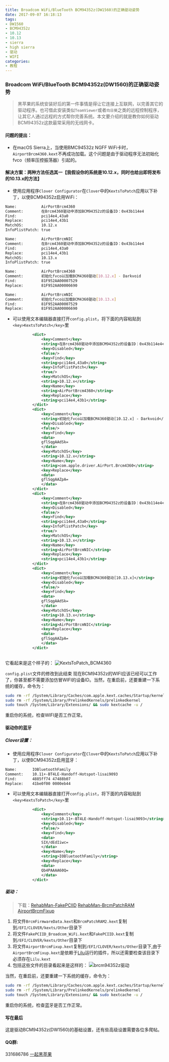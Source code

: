 ```yaml
---
title: Broadcom WiFi/BlueTooth BCM94352z(DW1560)的正确驱动姿势
date: 2017-09-07 16:18:13
tags:
- DW1560
- BCM94352z
- 10.12
- 10.13
- sierra
- high sierra
- 驱动
- WIFI
categories:
- 教程
---
```

### Broadcom WiFi/BlueTooth BCM94352z(DW1560)的正确驱动姿势
> 黑苹果的系统安装好后的第一件事情是得让它连接上互联网，以完善其它的驱动程序。也可借此安装类似`TeamViewer`或者`向日葵`之类的远程控制程序，让其它人通过远程的方式帮你完善系统。本文要介绍的就是教你如何驱动BCM94352z这款最常采用的无线网卡。

#### 问题的提出：
* 在macOS Sierra上，当使用BMC94532z NGFF WiFi卡时，`AirportBrcm4360.kext`不再成功加载。这个问题是由于驱动程序无法初始化fvco（频率压控振荡器）引起的。 

#### 解决方案：两种方法任选其一【我假设你的系统是10.12.x，同时也给出即将发布的10.13.x的方法】
* 使用应用程序`Clover Configurator`在`Clover`中的`KextsToPatch`应用以下补丁，以使BCM94352z启用WiFi：

```sh
Name:           AirPortBrcm4360
Comment:        在Brcm4360驱动中添加BCM94352z的设备ID：0x43b114e4
Find:           pci14e4,43a0
Replace:        pci14e4,43b1
MatchOS:        10.12.x
InfoPlistPatch: true

Name:           AirPortBrcmNIC
Comment:        在Brcm4360驱动中添加BCM94352z的设备ID：0x43b114e4
Find:           pci14e4,43a0
Replace:        pci14e4,43b1
MatchOS:        10.13.x
InfoPlistPatch: true

Name:           AirPortBrcm4360
Comment:        初始化fvco以加载BCM4360驱动[10.12.x] - Darkvoid
Find:           81F952AA00007529 
Replace:        81F952AA00006690

Name:           AirPortBrcmNIC
Comment:        初始化fvco以加载BCM4360驱动[10.13.x]
Find:           81F952AA00007529 
Replace:        81F952AA00006690


```

* 可以使用文本编辑器直接打开`config.plist`，将下面的内容粘贴到`<key>KextsToPatch</key>`里

```xml
			<dict>
				<key>Comment</key>
				<string>在Brcm4360驱动中添加BCM94352z的设备ID：0x43b114e4</string>
				<key>Disabled</key>
				<false/>
				<key>Find</key>
				<string>pci14e4,43a0</string>
				<key>InfoPlistPatch</key>
				<true/>
				<key>MatchOS</key>
				<string>10.12.x</string>
				<key>Name</key>
				<string>AirPortBrcm4360</string>
				<key>Replace</key>
				<string>pci14e4,43b1</string>
			</dict>
			<dict>
				<key>Comment</key>
				<string>初始化fvco以加载BCM4360驱动[10.12.x] - Darkvoid</string>
				<key>Disabled</key>
				<false/>
				<key>Find</key>
				<data>
				gflSqgAAdSk=
				</data>
				<key>MatchOS</key>
				<string>10.12.x</string>
				<key>Name</key>
				<string>com.apple.driver.AirPort.Brcm4360</string>
				<key>Replace</key>
				<data>
				gflSqgAAZpA=
				</data>
			</dict>
			<dict>
				<key>Comment</key>
				<string>在Brcm4360驱动中添加BCM94352z的设备ID：0x43b114e4</string>
				<key>Disabled</key>
				<false/>
				<key>Find</key>
				<string>pci14e4,43a0</string>
				<key>InfoPlistPatch</key>
				<true/>
				<key>MatchOS</key>
				<string>10.13.x</string>
				<key>Name</key>
				<string>AirPortBrcmNIC</string>
				<key>Replace</key>
				<string>pci14e4,43b1</string>
			</dict>
			<dict>
				<key>Comment</key>
				<string>初始化fvco以加载BCM4360驱动[10.13.x]</string>
				<key>Disabled</key>
				<false/>
				<key>Find</key>
				<data>
				gflSqgAAdSk=
				</data>
				<key>MatchOS</key>
				<string>10.13.x</string>
				<key>Name</key>
				<string>AirPortBrcmNIC</string>
				<key>Replace</key>
				<data>
				gflSqgAAZpA=
				</data>
			</dict>
			
```
它看起来是这个样子的：
![KextsToPatch_BCM4360](http://ous2s14vo.bkt.clouddn.com/KextsToPatch_BCM4360.png)

`config.plist`文件的修改到此结束
现在BCM94352z的WIFI应该已经可以工作了，你甚至都不需要添加仿冒WIFI的设备ID。当然，在重启前，还要重建一下系统的缓存，命令为：

```bash
sudo rm -rf /System/Library/Caches/com.apple.kext.caches/Startup/kernelcache
sudo rm -rf /System/Library/PrelinkedKernels/prelinkedkernel
sudo touch /System/Library/Extensions/ && sudo kextcache -u /
```
重启你的系统，检查WIFI是否工作正常。
#### 驱动你的蓝牙
##### Clover设置：
* 使用应用程序`Clover Configurator`在`Clover`中的`KextsToPatch`应用以下补丁，以使BCM94352z启用蓝牙：

```sh
Name:       IOBluetoothFamily
Comment:    10.11+-BT4LE-Handoff-Hotspot-lisai9093
Find:       4885ff74 47488b07 
Replace:    41be0f00 0000eb44
```

* 可以使用文本编辑器直接打开`config.plist`，将下面的内容粘贴到`<key>KextsToPatch</key>`里

```xml
			<dict>
				<key>Comment</key>
				<string>10.11+-BT4LE-Handoff-Hotspot-lisai9093</string>
				<key>Disabled</key>
				<false/>
				<key>Find</key>
				<data>
				SIX/dEdIiwc=
				</data>
				<key>Name</key>
				<string>IOBluetoothFamily</string>
				<key>Replace</key>
				<data>
				Qb4PAAAA60Q=
				</data>
			</dict>
```
  
##### 驱动：
> 下载：[RehabMan-FakePCIID](https://bitbucket.org/RehabMan/os-x-fake-pci-id/downloads) [RehabMan-BrcmPatchRAM](https://bitbucket.org/RehabMan/os-x-brcmpatchram/downloads) [AirportBrcmFixup](https://sourceforge.net/p/airportbrcmfixup/)

1. 将文件`BrcmFirmwareData.kext`和`BrcmPatchRAM2.kext`复制到`/EFI/CLOVER/kexts/Other`目录下
2. 将文件`FakePCIID_Broadcom_WiFi.kext`和`FakePCIID.kext`复制到`/EFI/CLOVER/kexts/Other`目录下
3. 将文件`AirportBrcmFixup.kext`复制到`/EFI/CLOVER/kexts/Other`目录下,由于`AirportBrcmFixup.kext`是依赖于[Lilu](https://github.com/vit9696/Lilu/releases)运行的插件，所以还需要检查该目录下必须存在`Lilu.kext`
4. 包括这些文件的目录看起来是这样的：
![brcm94352z驱动](http://ous2s14vo.bkt.clouddn.com/brcm94352z驱动.png)

当然，在重启前，还要重建一下系统的缓存，命令为：

```bash
sudo rm -rf /System/Library/Caches/com.apple.kext.caches/Startup/kernelcache
sudo rm -rf /System/Library/PrelinkedKernels/prelinkedkernel
sudo touch /System/Library/Extensions/ && sudo kextcache -u /
```
重启你的系统，检查蓝牙是否工作正常。

#### 写在最后
这是驱动BCM94352z(DW1560)的基础设置，还有些高级设置需要各位多爬帖。

#### QQ群:
331686786 [一起黑苹果](http://shang.qq.com/wpa/qunwpa?idkey=db511a29e856f37cbb871108ffa77a6e79dde47e491b8f2c8d8fe4d3c310de91)



